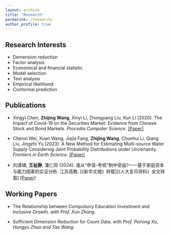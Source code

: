 ```yaml
---
layout: archive
title: "Research"
permalink: /research/
author_profile: true
---
```


Research Interests
------
* Demension reduction
* Factor analysis
* Economical and financial statistic
* Model selection
* Text analysis
* Empirical likelihood
* Conformal prediction

Publications
------

* Xingyi Chen, **Zhijing Wang**, Xinyi Li, Zhongyang Liu, Kun Li (2020). The Impact of Covid-19 on the Securities Market: Evidence from Chinese Stock and Bond Markets. *Procedia Computer Science*.
[[Paper]](https://www.sciencedirect.com/science/article/pii/S1877050921008589)

* Chenxi Wei, Xuan Wang, Jiajia Fang, **Zhijing Wang**, Chunhui Li, Qiang Liu, Jingzhi Yu (2023). A New Method for Estimating Multi-source Water Supply Considering Joint Probability Distributions under Uncertainty. *Frontiers in Earth Science*.
[[Paper]](https://www.frontiersin.org/journals/earth-science/articles/10.3389/feart.2022.929613/full)

* 刘潇璘, **王祉静**, 潘仁同 (2024). 谁从“申请-考核”制中受益?——基于家庭资本与能力因素的实证分析. 江苏高教. [《新华文摘》转载][《人大复印资料》全文转载]
[[Paper]](https://kns.cnki.net/kcms2/article/abstract?v=K-Um1AVqjsKQaaRb8qet-LXBXZz9-Am0cmFYIkHF-378w1fgO1sikiOftMxSjcoGw5_F9VIXDRegYj90qvm4t1JjEkKWtGLBdO8V4-lj4Uqvfet6YjV1F3joPckNDgMS4a34b-qz9SkD8KpRV6BhVXpyZGJJNo9fp1wDueB2W9ElpSdpI31z04FYTM8tdJqxZbOFk5ZlpQA3Yq6xzPbe2JE0hqEd7NIy9sHre_3cfoirKv_qmOj6jiPFr6fINF5uT9XU0o6LE9M=&uniplatform=NZKPT&language=CHS)

Working Papers
------
* The Relationship between Compulsory Education Investment and Inclusive Growth. _with Prof. Xun Zhang._

* Sufficient Dimension Reduction for Count Data. _with Prof. Peirong Xu, Hongyu Zhao and Tao Wang_.

